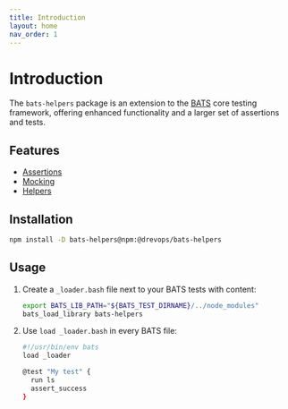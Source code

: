```yaml
---
title: Introduction
layout: home
nav_order: 1
---
```


# Introduction

The `bats-helpers` package is an extension to the [BATS](ttps://github.com/bats-core/bats-core)
core testing framework, offering enhanced functionality and a larger set of
assertions and tests.

## Features

- [Assertions](assertions)
- [Mocking](mocking)
- [Helpers](helpers)


## Installation

```bash
npm install -D bats-helpers@npm:@drevops/bats-helpers
```

## Usage

1. Create a `_loader.bash` file next to your BATS tests with content:

   ```bash
   export BATS_LIB_PATH="${BATS_TEST_DIRNAME}/../node_modules"
   bats_load_library bats-helpers
   ```

2. Use `load _loader.bash` in every BATS file:

   ```bash
   #!/usr/bin/env bats
   load _loader

   @test "My test" {
     run ls
     assert_success
   }
   ```
